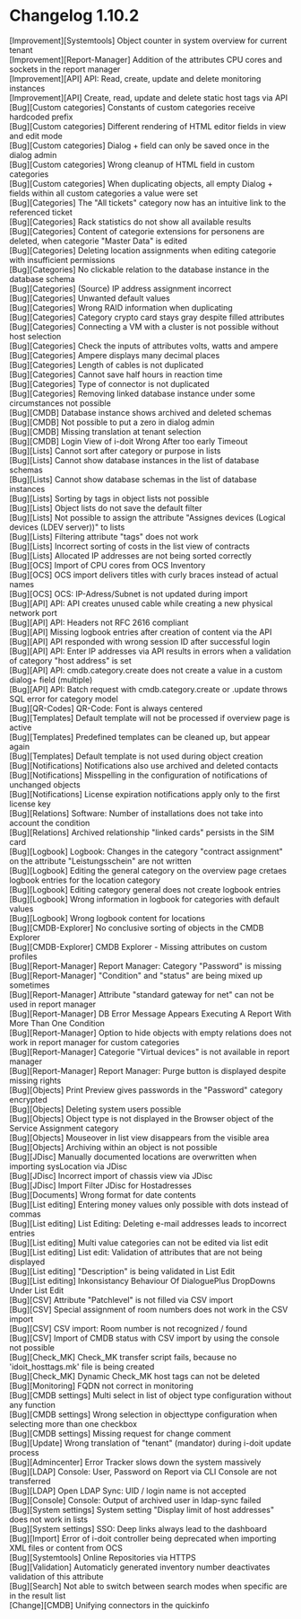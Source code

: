 # Changelog 1.10.2

[Improvement][Systemtools]               Object counter in system overview for current tenant   
[Improvement][Report-Manager]            Addition of the attributes CPU cores and sockets in the report manager   
[Improvement][API]                       API: Read, create, update and delete monitoring instances   
[Improvement][API]                       Create, read, update and delete static host tags via API   
[Bug][Custom categories]                 Constants of custom categories receive hardcoded prefix   
[Bug][Custom categories]                 Different rendering of HTML editor fields in view and edit mode   
[Bug][Custom categories]                 Dialog + field can only be saved once in the dialog admin   
[Bug][Custom categories]                 Wrong cleanup of HTML field in custom categories   
[Bug][Custom categories]                 When duplicating objects, all empty Dialog + fields within all custom categories a value were set   
[Bug][Categories]                        The "All tickets" category now has an intuitive link to the referenced ticket   
[Bug][Categories]                        Rack statistics do not show all available results   
[Bug][Categories]                        Content of categorie extensions for personens are deleted, when categorie "Master Data" is edited   
[Bug][Categories]                        Deleting location assignments when editing categorie with insufficient permissions   
[Bug][Categories]                        No clickable relation to the database instance in the database schema   
[Bug][Categories]                        (Source) IP address assignment incorrect   
[Bug][Categories]                        Unwanted default values   
[Bug][Categories]                        Wrong RAID information when duplicating   
[Bug][Categories]                        Category crypto card stays gray despite filled attributes   
[Bug][Categories]                        Connecting a VM with a cluster is not possible without host selection   
[Bug][Categories]                        Check the inputs of attributes volts, watts and ampere   
[Bug][Categories]                        Ampere displays many decimal places   
[Bug][Categories]                        Length of cables is not duplicated   
[Bug][Categories]                        Cannot save half hours in reaction time   
[Bug][Categories]                        Type of connector is not duplicated   
[Bug][Categories]                        Removing linked database instance under some circumstances not possible   
[Bug][CMDB]                              Database instance shows archived and deleted schemas   
[Bug][CMDB]                              Not possible to put a zero in dialog admin   
[Bug][CMDB]                              Missing translation at tenant selection   
[Bug][CMDB]                              Login View of i-doit Wrong After too early Timeout   
[Bug][Lists]                             Cannot sort after category or purpose in lists   
[Bug][Lists]                             Cannot show database instances in the list of database schemas   
[Bug][Lists]                             Cannot show database schemas in the list of database instances   
[Bug][Lists]                             Sorting by tags in object lists not possible   
[Bug][Lists]                             Object lists do not save the default filter   
[Bug][Lists]                             Not possible to assign the attribute "Assignes devices (Logical devices (LDEV server))" to lists   
[Bug][Lists]                             Filtering attribute "tags" does not work   
[Bug][Lists]                             Incorrect sorting of costs in the list view of contracts   
[Bug][Lists]                             Allocated IP addresses are not being sorted correctly   
[Bug][OCS]                               Import of CPU cores from OCS Inventory   
[Bug][OCS]                               OCS import delivers titles with curly braces instead of actual names   
[Bug][OCS]                               OCS: IP-Adress/Subnet is not updated during import   
[Bug][API]                               API: API creates unused cable while creating a new physical network port   
[Bug][API]                               API: Headers not RFC 2616 compliant   
[Bug][API]                               Missing logbook entries after creation of content via the API   
[Bug][API]                               API responded with wrong session ID after successful login   
[Bug][API]                               API: Enter IP addresses via API results in errors when a validation of category "host address" is set   
[Bug][API]                               API: cmdb.category.create does not create a value in a custom dialog+ field (multiple)   
[Bug][API]                               API: Batch request with cmdb.category.create or .update throws SQL error for category model   
[Bug][QR-Codes]                          QR-Code: Font is always centered   
[Bug][Templates]                         Default template will not be processed if overview page is active   
[Bug][Templates]                         Predefined templates can be cleaned up, but appear again   
[Bug][Templates]                         Default template is not used during object creation   
[Bug][Notifications]                     Notifications also use archived and deleted contacts   
[Bug][Notifications]                     Misspelling in the configuration of notifications of unchanged objects   
[Bug][Notifications]                     License expiration notifications apply only to the first license key   
[Bug][Relations]                         Software: Number of installations does not take into account the condition   
[Bug][Relations]                         Archived relationship "linked cards" persists in the SIM card   
[Bug][Logbook]                           Logbook: Changes in the category "contract assignment" on the attribute "Leistungsschein" are not written   
[Bug][Logbook]                           Editing the general category on the overview page cretaes logbook entries for the location category   
[Bug][Logbook]                           Editing category general does not create logbook entries   
[Bug][Logbook]                           Wrong information in logbook for categories with default values   
[Bug][Logbook]                           Wrong logbook content for locations   
[Bug][CMDB-Explorer]                     No conclusive sorting of objects in the CMDB Explorer   
[Bug][CMDB-Explorer]                     CMDB Explorer - Missing attributes on custom profiles   
[Bug][Report-Manager]                    Report Manager: Category "Password" is missing   
[Bug][Report-Manager]                    "Condition" and "status" are being mixed up sometimes   
[Bug][Report-Manager]                    Attribute "standard gateway for net" can not be used in report manager   
[Bug][Report-Manager]                    DB Error Message Appears Executing A Report With More Than One Condition   
[Bug][Report-Manager]                    Option to hide objects with empty relations does not work in report manager for custom categories   
[Bug][Report-Manager]                    Categorie "Virtual devices" is not available in report manager   
[Bug][Report-Manager]                    Report Manager: Purge button is displayed despite missing rights   
[Bug][Objects]                           Print Preview gives passwords in the "Password" category encrypted   
[Bug][Objects]                           Deleting system users possible   
[Bug][Objects]                           Object type is not displayed in the Browser object of the Service Assignment category   
[Bug][Objects]                           Mouseover in list view disappears from the visible area   
[Bug][Objects]                           Archiving within an object is not possible   
[Bug][JDisc]                             Manually documented locations are overwritten when importing sysLocation via JDisc   
[Bug][JDisc]                             Incorrect import of chassis view via JDisc   
[Bug][JDisc]                             Import Filter JDisc for Hostadresses   
[Bug][Documents]                         Wrong format for date contents   
[Bug][List editing]                      Entering money values only possible with dots instead of commas   
[Bug][List editing]                      List Editing: Deleting e-mail addresses leads to incorrect entries   
[Bug][List editing]                      Multi value categories can not be edited via list edit   
[Bug][List editing]                      List edit: Validation of attributes that are not being displayed   
[Bug][List editing]                      "Description" is being validated in List Edit   
[Bug][List editing]                      Inkonsistancy Behaviour Of DialoguePlus DropDowns Under List Edit   
[Bug][CSV]                               Attribute "Patchlevel" is not filled via CSV import   
[Bug][CSV]                               Special assignment of room numbers does not work in the CSV import   
[Bug][CSV]                               CSV import: Room number is not recognized / found   
[Bug][CSV]                               Import of CMDB status with CSV import by using the console not possible   
[Bug][Check_MK]                          Check_MK transfer script fails, because no 'idoit_hosttags.mk' file is being created   
[Bug][Check_MK]                          Dynamic Check_MK host tags can not be deleted   
[Bug][Monitoring]                        FQDN not correct in monitoring   
[Bug][CMDB settings]                     Multi select in list of object type configuration without any function   
[Bug][CMDB settings]                     Wrong selection in objecttype configuration when selecting more than one checkbox   
[Bug][CMDB settings]                     Missing request for change comment   
[Bug][Update]                            Wrong translation of "tenant" (mandator) during i-doit update process   
[Bug][Admincenter]                       Error Tracker slows down the system massively   
[Bug][LDAP]                              Console: User, Password on Report via CLI Console are not transferred   
[Bug][LDAP]                              Open LDAP Sync: UID / login name is not accepted   
[Bug][Console]                           Console: Output of archived user in ldap-sync failed   
[Bug][System settings]                   System setting "Display limit of host addresses" does not work in lists   
[Bug][System settings]                   SSO: Deep links always lead to the dashboard   
[Bug][Import]                            Error of i-doit controller being deprecated when importing XML files or content from OCS   
[Bug][Systemtools]                       Online Repositories via HTTPS   
[Bug][Validation]                        Automaticly generated inventory number deactivates validation of this attribute   
[Bug][Search]                            Not able to switch between search modes when specific are in the result list   
[Change][CMDB]                           Unifying connectors in the quickinfo  